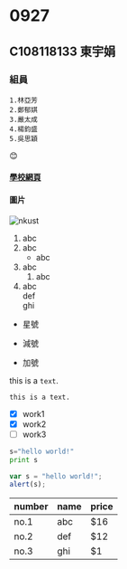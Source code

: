 # 0927
## C108118133 東宇娟
### 組員
    1.林亞芳
    2.鄭郁娸
    3.嚴太成
    4.楊鈞盛
    5.吳思穎
    
:blush:

#### [學校網頁](https://www.nkust.edu.tw/)
#### 圖片
![nkust](https://user-images.githubusercontent.com/91454496/134861040-45ad8e55-7f69-4611-9a25-efb57af1d7be.png "高科大")

1. abc
2. abc
   * abc
1. abc
   1. abc
4. abc  
   def  
   ghi  
* 星號
- 減號
+ 加號

this is a `text`.
```
this is a text.
```
- [x] work1
- [x] work2
- [ ] work3

```python
s="hello world!"
print s
```

```javascript
var s = "hello world!";
alert(s);
```

| number      | name  | price   |
| ----------- |--------| -----|
| no.1        | abc      |   $16 |
| no.2        | def      |   $12 |
| no.3        | ghi      |    $1 |
